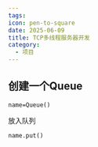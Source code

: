 ```yaml
---
tags: 
icon: pen-to-square
date: 2025-06-09
title: TCP多线程服务器开发
category:
  - 项目
---
```

## 创建一个Queue
```
name=Queue()
```
放入队列
```
name.put()
```
